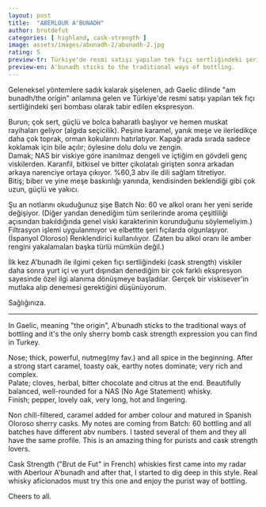 ```yaml
---
layout: post
title:  "ABERLOUR A'BUNADH"
author: brutdefut
categories: [ highland, cask-strength ]
image: assets/images/abunadh-2/abunadh-2.jpg
rating: 5
preview-tr: Türkiye'de resmi satışı yapılan tek fıçı sertliğindeki şeri bombası ekspresyon. 
preview-en: A'bunadh sticks to the traditional ways of bottling.
---
```


Geleneksel yöntemlere sadık kalarak şişelenen, adı Gaelic dilinde "am bunadh/the origin" anlamına gelen ve Türkiye'de resmi satışı yapılan tek fıçı sertliğindeki şeri bombası olarak tabir edilen ekspresyon. 

Burun; çok sert, güçlü ve bolca baharatlı başlıyor ve hemen muskat rayihaları geliyor (algıda seçicilik). Peşine karamel, yanık meşe ve ilerledikçe daha çok toprak, orman kokularını hatırlatıyor. Kapağı arada sırada sadece koklamak için bile açılır; öylesine dolu dolu ve zengin.  
Damak; NAS bir viskiye göre inanılmaz dengeli ve içtiğim en gövdeli genç viskilerden. Karanfil, bitkisel ve bitter çikolatalı girişten sonra arkadan arkaya narenciye ortaya çıkıyor. %60,3 abv ile dili sağlam titretiyor.  
Bitiş; biber ve yine meşe baskınlığı yanında, kendisinden beklendiği gibi çok uzun, güçlü ve yakıcı. 

Şu an notlarını okuduğunuz şişe Batch No: 60 ve alkol oranı her yeni seride değişiyor. (Diğer yandan denediğim tüm serilerinde aroma çeşitliliği açısından bakıldığında genel viski karakterinin korunduğunu söylemeliyim.) Filtrasyon işlemi uygulanmıyor ve elbettte şeri fıçılarda olgunlaşıyor. (İspanyol Oloroso) Renklendirici kullanılıyor. (Zaten bu alkol oranı ile amber rengini yakalamaları başka türlü mümkün değil.) 

İlk kez A'bunadh ile ilgimi çeken fıçı sertliğindeki (cask strength) viskiler daha sonra yurt içi ve yurt dışından denediğim bir çok farklı ekspresyon sayesinde özel ilgi alanıma dönüşmeye başladılar. Gerçek bir viskisever'in mutlaka alıp denemesi gerektiğini düşünüyorum. 

Sağlığınıza.

-----------------------------------------------------------------------------

<p id="english"></p>

In Gaelic, meaning "the origin", A'bunadh sticks to the traditional ways of bottling and it's the only sherry bomb cask strength expression you can find in Turkey.

Nose; thick, powerful, nutmeg(my fav.) and all spice in the beginning. After a strong start caramel, toasty oak, earthy notes dominate; very rich and complex.  
Palate; cloves, herbal, bitter chocolate and citrus at the end. Beautifully balanced, well-rounded for a NAS (No Age Statement) whisky.  
Finish; pepper, lovely oak, very long, hot and lingering.  

Non chill-filtered, caramel added for amber colour and matured in Spanish Oloroso sherry casks.
My notes are coming from Batch: 60 bottling and all batches have different abv numbers. I tasted several of them and they all have the same profile. This is an amazing thing for purists and cask strength lovers. 

Cask Strength ("Brut de Fut" in French) whiskies first came into my radar with Aberlour A'bunadh and after that, I started to dig deep in this style. 
Real whisky aficionados must try this one and enjoy the purist way of bottling. 

Cheers to all. 

